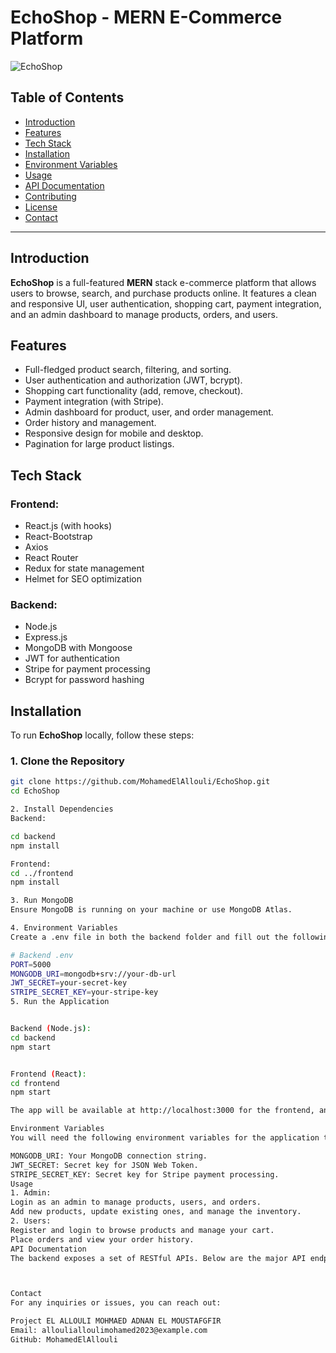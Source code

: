 # EchoShop - MERN E-Commerce Platform

![EchoShop](https://your-image-url.com/logo.png) <!-- Add a relevant logo or image for your project -->

## Table of Contents

- [Introduction](#introduction)
- [Features](#features)
- [Tech Stack](#tech-stack)
- [Installation](#installation)
- [Environment Variables](#environment-variables)
- [Usage](#usage)
- [API Documentation](#api-documentation)
- [Contributing](#contributing)
- [License](#license)
- [Contact](#contact)

---

## Introduction

**EchoShop** is a full-featured **MERN** stack e-commerce platform that allows users to browse, search, and purchase products online. It features a clean and responsive UI, user authentication, shopping cart, payment integration, and an admin dashboard to manage products, orders, and users.

## Features

- Full-fledged product search, filtering, and sorting.
- User authentication and authorization (JWT, bcrypt).
- Shopping cart functionality (add, remove, checkout).
- Payment integration (with Stripe).
- Admin dashboard for product, user, and order management.
- Order history and management.
- Responsive design for mobile and desktop.
- Pagination for large product listings.

## Tech Stack

### Frontend:
- React.js (with hooks)
- React-Bootstrap
- Axios
- React Router
- Redux for state management
- Helmet for SEO optimization

### Backend:
- Node.js
- Express.js
- MongoDB with Mongoose
- JWT for authentication
- Stripe for payment processing
- Bcrypt for password hashing

## Installation

To run **EchoShop** locally, follow these steps:

### 1. Clone the Repository
```bash
git clone https://github.com/MohamedElAllouli/EchoShop.git
cd EchoShop

2. Install Dependencies
Backend:

cd backend
npm install

Frontend:
cd ../frontend
npm install

3. Run MongoDB
Ensure MongoDB is running on your machine or use MongoDB Atlas.

4. Environment Variables
Create a .env file in both the backend folder and fill out the following variables:

# Backend .env
PORT=5000
MONGODB_URI=mongodb+srv://your-db-url
JWT_SECRET=your-secret-key
STRIPE_SECRET_KEY=your-stripe-key
5. Run the Application


Backend (Node.js):
cd backend
npm start


Frontend (React):
cd frontend
npm start

The app will be available at http://localhost:3000 for the frontend, and the backend will run on http://localhost:4000.

Environment Variables
You will need the following environment variables for the application to function properly:

MONGODB_URI: Your MongoDB connection string.
JWT_SECRET: Secret key for JSON Web Token.
STRIPE_SECRET_KEY: Secret key for Stripe payment processing.
Usage
1. Admin:
Login as an admin to manage products, users, and orders.
Add new products, update existing ones, and manage the inventory.
2. Users:
Register and login to browse products and manage your cart.
Place orders and view your order history.
API Documentation
The backend exposes a set of RESTful APIs. Below are the major API endpoints:



Contact
For any inquiries or issues, you can reach out:

Project EL ALLOULI MOHMAED ADNAN EL MOUSTAFGFIR
Email: alloulialloulimohamed2023@example.com
GitHub: MohamedElAllouli
